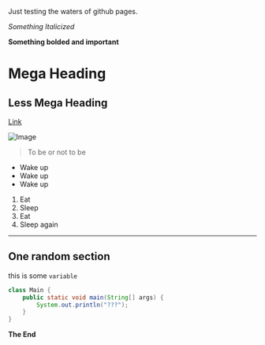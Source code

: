 Just testing the waters of github pages.

*Something Italicized*

**Something bolded and important**

# Mega Heading

## Less Mega Heading

[Link](github.com.io/Lord-of-Bugs/cse15l-lab-reports/index.html)

![Image](https://github.githubassets.com/images/modules/site/social-cards/github-social.png)

> To be or not to be

* Wake up
* Wake up
* Wake up

1. Eat
2. Sleep
3. Eat
4. Sleep again

---
One random section
---

this is some `variable`

```java
class Main {
    public static void main(String[] args) {
        System.out.println("???");
    }
}
```

**The End**
